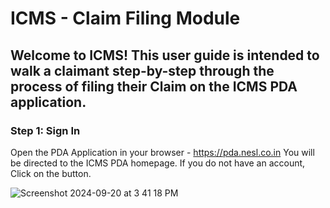 # ICMS - Claim Filing Module
## Welcome to ICMS! This user guide is intended to walk a claimant step-by-step through the process of filing their Claim on the ICMS PDA application.
### Step 1: Sign In
Open the PDA Application  in your browser - https://pda.nesl.co.in
You will be directed to the ICMS PDA homepage. If you do not have an account, Click on the      button.

![Screenshot 2024-09-20 at 3 41 18 PM](https://github.com/user-attachments/assets/92fcaa1b-cf87-4e18-b5d5-66112e90eeb1)

  
